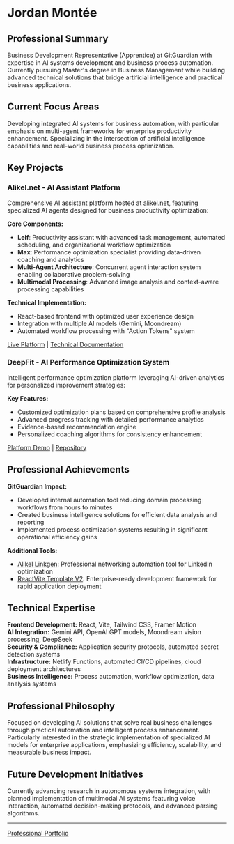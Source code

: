 # Jordan Montée

## Professional Summary

Business Development Representative (Apprentice) at GitGuardian with expertise in AI systems development and business process automation. Currently pursuing Master's degree in Business Management while building advanced technical solutions that bridge artificial intelligence and practical business applications.

## Current Focus Areas

Developing integrated AI systems for business automation, with particular emphasis on multi-agent frameworks for enterprise productivity enhancement. Specializing in the intersection of artificial intelligence capabilities and real-world business process optimization.

## Key Projects

### Alikel.net - AI Assistant Platform

Comprehensive AI assistant platform hosted at [alikel.net](https://alikel.net/), featuring specialized AI agents designed for business productivity optimization:

**Core Components:**
- **Leif**: Productivity assistant with advanced task management, automated scheduling, and organizational workflow optimization
- **Max**: Performance optimization specialist providing data-driven coaching and analytics
- **Multi-Agent Architecture**: Concurrent agent interaction system enabling collaborative problem-solving
- **Multimodal Processing**: Advanced image analysis and context-aware processing capabilities

**Technical Implementation:**
- React-based frontend with optimized user experience design
- Integration with multiple AI models (Gemini, Moondream)
- Automated workflow processing with "Action Tokens" system

[Live Platform](https://alikel.net/) | [Technical Documentation](https://github.com/AliKelDev/alikel.net)

### DeepFit - AI Performance Optimization System

Intelligent performance optimization platform leveraging AI-driven analytics for personalized improvement strategies:

**Key Features:**
- Customized optimization plans based on comprehensive profile analysis
- Advanced progress tracking with detailed performance analytics
- Evidence-based recommendation engine
- Personalized coaching algorithms for consistency enhancement

[Platform Demo](https://deepfit-alikearn.netlify.app/) | [Repository](https://github.com/AliKelDev/DeepFit-AI-Personal-Fitness-Coach)

## Professional Achievements

**GitGuardian Impact:**
- Developed internal automation tool reducing domain processing workflows from hours to minutes
- Created business intelligence solutions for efficient data analysis and reporting
- Implemented process optimization systems resulting in significant operational efficiency gains

**Additional Tools:**
- [Alikel Linkgen](https://linkforge-alikeldev.netlify.app/): Professional networking automation tool for LinkedIn optimization
- [ReactVite Template V2](https://reactvite-template-alikeldev.netlify.app/): Enterprise-ready development framework for rapid application deployment

## Technical Expertise

**Frontend Development:** React, Vite, Tailwind CSS, Framer Motion  
**AI Integration:** Gemini API, OpenAI GPT models, Moondream vision processing, DeepSeek  
**Security & Compliance:** Application security protocols, automated secret detection systems  
**Infrastructure:** Netlify Functions, automated CI/CD pipelines, cloud deployment architectures  
**Business Intelligence:** Process automation, workflow optimization, data analysis systems

## Professional Philosophy

Focused on developing AI solutions that solve real business challenges through practical automation and intelligent process enhancement. Particularly interested in the strategic implementation of specialized AI models for enterprise applications, emphasizing efficiency, scalability, and measurable business impact.

## Future Development Initiatives

Currently advancing research in autonomous systems integration, with planned implementation of multimodal AI systems featuring voice interaction, automated decision-making protocols, and advanced parsing algorithms.

---

[Professional Portfolio](https://pixelle3-alikearn.com/portfolio)
